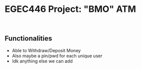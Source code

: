 # EGEC446 Project: "BMO" ATM

<br>

## Functionalities

- Able to Withdraw/Deposit Money
- Also maybe a pin/pwd for each unique user
- Idk anything else we can add
